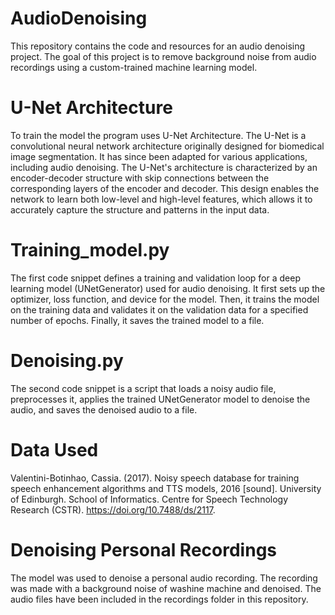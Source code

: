 # AudioDenoising
This repository contains the code and resources for an audio denoising project. The goal of this project is to remove background noise from audio recordings using a custom-trained machine learning model.

# U-Net Architecture
To train the model the program uses U-Net Architecture.
The U-Net is a convolutional neural network architecture originally designed for biomedical image segmentation. It has since been adapted for various applications, including audio denoising. The U-Net's architecture is characterized by an encoder-decoder structure with skip connections between the corresponding layers of the encoder and decoder. This design enables the network to learn both low-level and high-level features, which allows it to accurately capture the structure and patterns in the input data.

# Training_model.py
The first code snippet defines a training and validation loop for a deep learning model (UNetGenerator) used for audio denoising. It first sets up the optimizer, loss function, and device for the model. Then, it trains the model on the training data and validates it on the validation data for a specified number of epochs. Finally, it saves the trained model to a file.

# Denoising.py
The second code snippet is a script that loads a noisy audio file, preprocesses it, applies the trained UNetGenerator model to denoise the audio, and saves the denoised audio to a file. 

# Data Used
Valentini-Botinhao, Cassia. (2017). Noisy speech database for training speech enhancement algorithms and TTS models, 2016 [sound]. University of Edinburgh. School of Informatics. Centre for Speech Technology Research (CSTR). https://doi.org/10.7488/ds/2117.

# Denoising Personal Recordings
The model was used to denoise a personal audio recording. The recording was made with a background noise of washine machine and denoised. The audio files have been included in the recordings folder in this repository.
